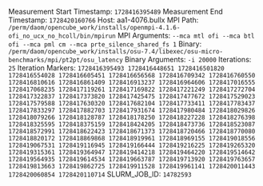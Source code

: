 Measurement Start Timestamp: `1728416395489`
Measurement End Timestamp: `1728420160766`
Host: aa1-4076.bullx
MPI Path: `/perm/daom/opencube_work/installs/openmpi-4.1.6-ofi_no_ucx_no_hcoll/bin/mpirun`
MPI Arguments: `--mca mtl ofi --mca btl ofi --mca pml cm --mca prte_silence_shared_fs 1`
Binary: `/perm/daom/opencube_work/installs/osu-7.4/libexec/osu-micro-benchmarks/mpi/pt2pt/osu_latency`
Binary Arguments: `-i 20000`
Iterations: `25`
Iteration Markers: `1728416395493 1728416448651 1728416501820 1728416554028 1728416605451 1728416656568 1728416709342 1728416760550 1728416810616 1728416861409 1728416913237 1728416964606 1728417016555 1728417068235 1728417119261 1728417169822 1728417221249 1728417272704 1728417322837 1728417373820 1728417425475 1728417477672 1728417529023 1728417579588 1728417630320 1728417682104 1728417733411 1728417783437 1728417833297 1728417882703 1728417931674 1728417980484 1728418029826 1728418079266 1728418128787 1728418178250 1728418227228 1728418276398 1728418325595 1728418375159 1728418424205 1728418473736 1728418523087 1728418572991 1728418622423 1728418671373 1728418720466 1728418770080 1728418820172 1728418869868 1728418919961 1728418969155 1728419018556 1728419067531 1728419116945 1728419166444 1728419216225 1728419265320 1728419315361 1728419364947 1728419414218 1728419464220 1728419514642 1728419564935 1728419614534 1728419663787 1728419713920 1728419763657 1728419813663 1728419862725 1728419911528 1728419961141 1728420011443 1728420060854 1728420110714`
SLURM_JOB_ID: `14782593`
